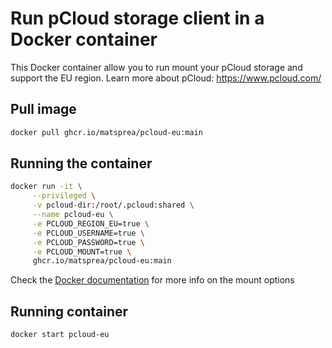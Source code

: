 # Run pCloud storage client in a Docker container

This Docker container allow you to run mount your pCloud storage and support the EU region.  Learn more about pCloud: <https://www.pcloud.com/>

## Pull image

```sh
docker pull ghcr.io/matsprea/pcloud-eu:main
```

## Running the container

```sh
docker run -it \
     --privileged \
     -v pcloud-dir:/root/.pcloud:shared \
     --name pcloud-eu \
     -e PCLOUD_REGION_EU=true \
     -e PCLOUD_USERNAME=true \
     -e PCLOUD_PASSWORD=true \
     -e PCLOUD_MOUNT=true \
     ghcr.io/matsprea/pcloud-eu:main 
```

Check the [Docker documentation](https://docs.docker.com/storage/bind-mounts/#choose-the--v-or---mount-flag) for more info on the mount options

## Running container

```sh
docker start pcloud-eu
```
